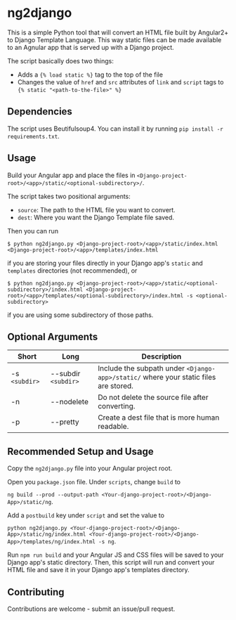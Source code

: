 # ng2django

This is a simple Python tool that will convert an HTML file built by Angular2+ to Django Template Language. This way static files can be made available to an Agnular app that is served up with a Django project.

The script basically does two things:

- Adds a `{% load static %}` tag to the top of the file
- Changes the value of `href` and `src` attributes of `link` and `script` tags to `{% static "<path-to-the-file>" %}`

## Dependencies

The script uses Beutifulsoup4. You can install it by running `pip install -r requirements.txt`.

## Usage

Build your Angular app and place the files in `<Django-project-root>/<app>/static/<optional-subdirectory>/`.

The script takes two positional arguments:

- `source`: The path to the HTML file you want to convert.
- `dest`: Where you want the Django Template file saved.

Then you can run

`$ python ng2django.py <Django-project-root>/<app>/static/index.html <Django-project-root>/<app>/templates/index.html`

if you are storing your files directly in your Django app's `static` and `templates` directories (not recommended), or

`$ python ng2django.py <Django-project-root>/<app>/static/<optional-subdirectory>/index.html <Django-project-root>/<app>/templates/<optional-subdirectory>/index.html -s <optional-subdirectory>`

if you are using some subdirectory of those paths.

## Optional Arguments

Short | Long | Description
--- | --- | ---
-s `<subdir>` | --subdir `<subdir>` | Include the subpath under `<Django-app>/static/` where your static files are stored.
-n | --nodelete | Do not delete the source file after converting.
-p | --pretty | Create a dest file that is more human readable.

## Recommended Setup and Usage

Copy the `ng2django.py` file into your Angular project root.

Open you `package.json` file. Under `scripts`, change `build` to

`ng build --prod --output-path <Your-django-project-root>/<Django-App>/static/ng`.

Add a `postbuild` key under `script` and set the value to

`python ng2django.py <Your-django-project-root>/<Django-App>/static/ng/index.html <Your-django-project-root>/<Django-App>/templates/ng/index.html -s ng`.

Run `npm run build` and your Angular JS and CSS files will be saved to your Django app's static directory. Then, this script will run and convert your HTML file and save it in your Django app's templates directory.

## Contributing

Contributions are welcome - submit an issue/pull request.